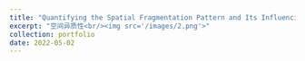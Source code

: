 ```yaml
---
title: "Quantifying the Spatial Fragmentation Pattern and Its Influencing Factors of Urban Land Use: A Case Study of Pingdingshan City, China "
excerpt: "空间异质性<br/><img src='/images/2.png'>"
collection: portfolio
date: 2022-05-02
---
```

